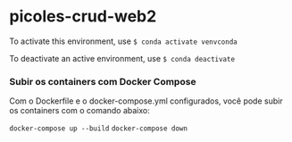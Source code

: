 # picoles-crud-web2

To activate this environment, use
`$ conda activate venvconda`

To deactivate an active environment, use
`$ conda deactivate`

### Subir os containers com Docker Compose
Com o Dockerfile e o docker-compose.yml configurados, você pode subir os containers com o comando abaixo:

`docker-compose up --build`
`docker-compose down`

